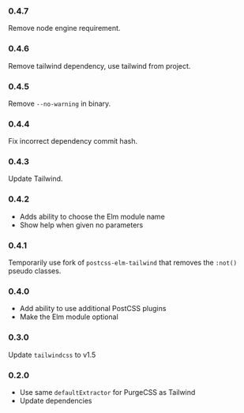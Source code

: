 ### 0.4.7

Remove node engine requirement.


### 0.4.6

Remove tailwind dependency, use tailwind from project.


### 0.4.5

Remove `--no-warning` in binary.


### 0.4.4

Fix incorrect dependency commit hash.


### 0.4.3

Update Tailwind.


### 0.4.2

- Adds ability to choose the Elm module name
- Show help when given no parameters


### 0.4.1

Temporarily use fork of `postcss-elm-tailwind` that removes the `:not()` pseudo classes.


### 0.4.0

- Add ability to use additional PostCSS plugins
- Make the Elm module optional


### 0.3.0

Update `tailwindcss` to v1.5


### 0.2.0

- Use same `defaultExtractor` for PurgeCSS as Tailwind
- Update dependencies

